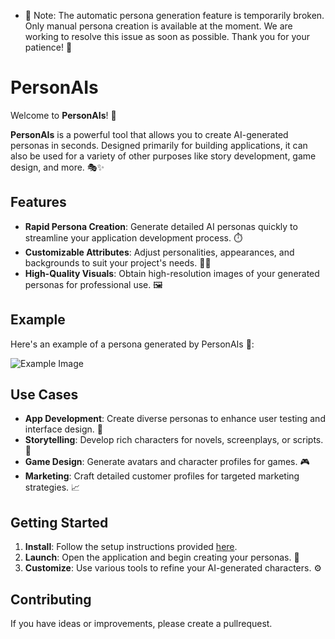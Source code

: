 - 🚨 Note: The automatic persona generation feature is temporarily broken. Only manual persona creation is available at the moment. We are working to resolve this issue as soon as possible. Thank you for your patience! 🙏

# PersonAIs

Welcome to **PersonAIs**! 🚀

**PersonAIs** is a powerful tool that allows you to create AI-generated personas in seconds. Designed primarily for building applications, it can also be used for a variety of other purposes like story development, game design, and more. 🎭✨

## Features

- **Rapid Persona Creation**: Generate detailed AI personas quickly to streamline your application development process. ⏱️
- **Customizable Attributes**: Adjust personalities, appearances, and backgrounds to suit your project's needs. 🎨📝
- **High-Quality Visuals**: Obtain high-resolution images of your generated personas for professional use. 🖼️

## Example

Here's an example of a persona generated by PersonAIs 📸:

![Example Image](https://github.com/Pianonic/PersonAIs/blob/main/Images/PersonaExample.png?raw=true) 

## Use Cases

- **App Development**: Create diverse personas to enhance user testing and interface design. 📱
- **Storytelling**: Develop rich characters for novels, screenplays, or scripts. 📖
- **Game Design**: Generate avatars and character profiles for games. 🎮
- **Marketing**: Craft detailed customer profiles for targeted marketing strategies. 📈

## Getting Started

1. **Install**: Follow the setup instructions provided [here](link-to-installation-guide).
2. **Launch**: Open the application and begin creating your personas. 🚀
3. **Customize**: Use various tools to refine your AI-generated characters. ⚙️

## Contributing

If you have ideas or improvements, please create a pullrequest.
